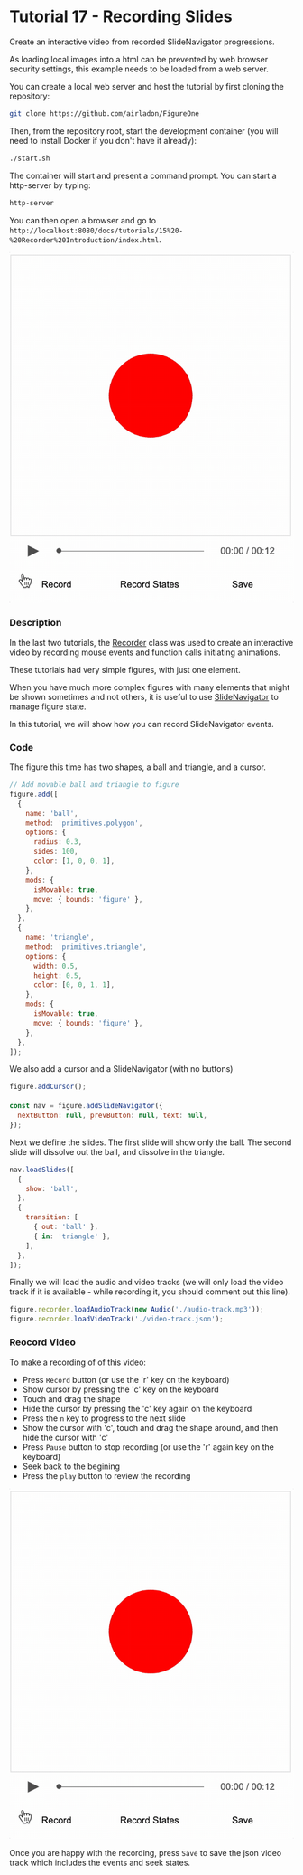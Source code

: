 # Tutorial 17 - Recording Slides

Create an interactive video from recorded SlideNavigator progressions.

As loading local images into a html can be prevented by web browser security settings, this example needs to be loaded from a web server.

You can create a local web server and host the tutorial by first cloning the repository:

```bash
git clone https://github.com/airladon/FigureOne
```

Then, from the repository root, start the development container (you will need to install Docker if you don't have it already):
```bash
./start.sh
```

The container will start and present a command prompt. You can start a http-server by typing:
```bash
http-server
```

You can then open a browser and go to `http://localhost:8080/docs/tutorials/15%20-%20Recorder%20Introduction/index.html`.

![](example.gif)


### Description

In the last two tutorials, the [Recorder](https://airladon.github.io/FigureOne/api/#recorder) class was used to create an interactive video by recording mouse events and function calls initiating animations.

These tutorials had very simple figures, with just one element.

When you have much more complex figures with many elements that might be shown sometimes and not others, it is useful to use [SlideNavigator](https://airladon.github.io/FigureOne/api/#slidenavigator) to manage figure state.

In this tutorial, we will show how you can record SlideNavigator events.

### Code

The figure this time has two shapes, a ball and triangle, and a cursor.

```js
// Add movable ball and triangle to figure
figure.add([
  {
    name: 'ball',
    method: 'primitives.polygon',
    options: {
      radius: 0.3,
      sides: 100,
      color: [1, 0, 0, 1],
    },
    mods: {
      isMovable: true,
      move: { bounds: 'figure' },
    },
  },
  {
    name: 'triangle',
    method: 'primitives.triangle',
    options: {
      width: 0.5,
      height: 0.5,
      color: [0, 0, 1, 1],
    },
    mods: {
      isMovable: true,
      move: { bounds: 'figure' },
    },
  },
]);
```

We also add a cursor and a SlideNavigator (with no buttons)

```js
figure.addCursor();

const nav = figure.addSlideNavigator({
  nextButton: null, prevButton: null, text: null,
});
```

Next we define the slides. The first slide will show only the ball. The second slide will dissolve out the ball, and dissolve in the triangle.

```js
nav.loadSlides([
  {
    show: 'ball',
  },
  {
    transition: [
      { out: 'ball' },
      { in: 'triangle' },
    ],
  },
]);
```

Finally we will load the audio and video tracks (we will only load the video track if it is available - while recording it, you should comment out this line).

```js
figure.recorder.loadAudioTrack(new Audio('./audio-track.mp3'));
figure.recorder.loadVideoTrack('./video-track.json');
```

### Reocord Video

To make a recording of of this video:
* Press `Record` button (or use the 'r' key on the keyboard)
* Show cursor by pressing the 'c' key on the keyboard
* Touch and drag the shape
* Hide the cursor by pressing the 'c' key again on the keyboard
* Press the `n` key to progress to the next slide
* Show the cursor with 'c', touch and drag the shape around, and then hide the cursor with 'c'
* Press `Pause` button to stop recording (or use the 'r' again key on the keyboard)
* Seek back to the begining
* Press the `play` button to review the recording

![](./example.gif)

Once you are happy with the recording, press `Save` to save the json video track which includes the events and seek states.

